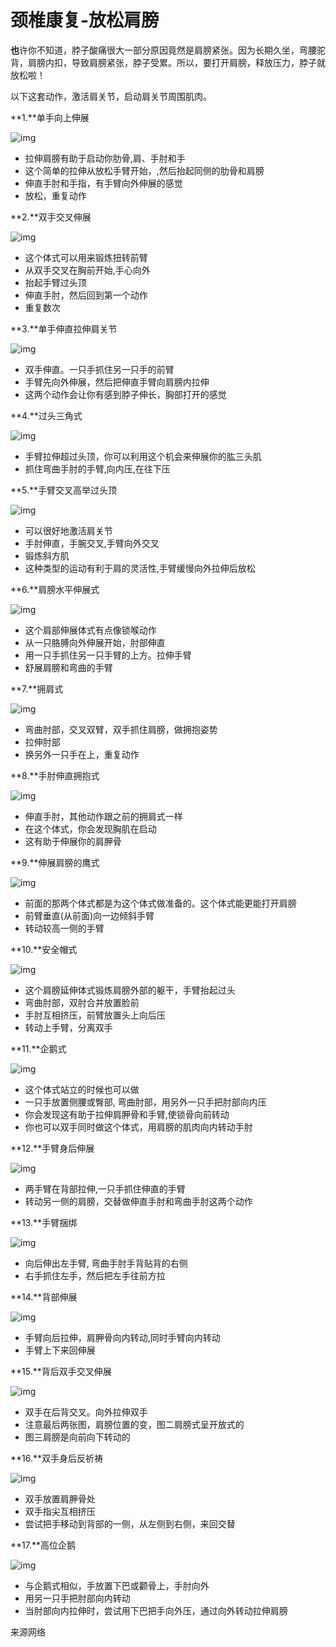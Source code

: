 # 颈椎康复-放松肩膀

**也**许你不知道，脖子酸痛很大一部分原因竟然是肩膀紧张。因为长期久坐，弯腰驼背，肩膀内扣，导致肩膀紧张，脖子受累。所以，要打开肩膀，释放压力，脖子就放松啦！

以下这套动作，激活肩关节，启动肩关节周围肌肉。

**1.**单手向上伸展

![img](https://pic1.zhimg.com/80/v2-9add06ddf76084619fd4709406c6155c_720w.jpg)

- 拉伸肩膀有助于启动你肋骨,肩、手肘和手
- 这个简单的拉伸从放松手臂开始，,然后抬起同侧的肋骨和肩膀
- 伸直手肘和手指，有手臂向外伸展的感觉
- 放松，重复动作

**2.**双手交叉伸展

![img](https://pic2.zhimg.com/80/v2-99d2e69e0b95b38dca587460830ef2a5_720w.jpg)

- 这个体式可以用来锻炼扭转前臂
- 从双手交叉在胸前开始,手心向外
- 抬起手臂过头顶
- 伸直手肘，然后回到第一个动作
- 重复数次

**3.**单手伸直拉伸肩关节

![img](https://pic4.zhimg.com/80/v2-0ef69eefecfc47e3941dbec87e2cdc33_720w.jpg)

- 双手伸直。一只手抓住另一只手的前臂
- 手臂先向外伸展，然后把伸直手臂向肩膀内拉伸
- 这两个动作会让你有感到脖子伸长，胸部打开的感觉

**4.**过头三角式

![img](https://pic4.zhimg.com/80/v2-ba18544d9b10753326ef2ec18bfa0303_720w.jpg)

- 手臂拉伸超过头顶，你可以利用这个机会来伸展你的肱三头肌
- 抓住弯曲手肘的手臂,向内压,在往下压

**5.**手臂交叉高举过头顶

![img](https://pic1.zhimg.com/80/v2-58c074c5cccab5c957be3f415d836d70_720w.jpg)

- 可以很好地激活肩关节
- 手肘伸直，手腕交叉,手臂向外交叉
- 锻炼斜方肌
- 这种类型的运动有利于肩的灵活性,手臂缓慢向外拉伸后放松

**6.**肩膀水平伸展式

![img](https://pic3.zhimg.com/80/v2-13db5acae864989c07e387357b1f8c4e_720w.jpg)

- 这个肩部伸展体式有点像锁喉动作
- 从一只胳膊向外伸展开始，肘部伸直
- 用一只手抓住另一只手臂的上方。拉伸手臂
- 舒展肩膀和弯曲的手臂

**7.**拥肩式

![img](https://pic1.zhimg.com/80/v2-db40b3c1b7c7234c3847a69e59a651f4_720w.jpg)

- 弯曲肘部，交叉双臂，双手抓住肩膀，做拥抱姿势
- 拉伸肘部
- 换另外一只手在上，重复动作

**8.**手肘伸直拥抱式

![img](https://pic4.zhimg.com/80/v2-dbe349e0f7d4ca2ca92c727a1781951f_720w.jpg)

- 伸直手肘，其他动作跟之前的拥肩式一样
- 在这个体式，你会发现胸肌在启动
- 这有助于伸展你的肩胛骨

**9.**伸展肩膀的鹰式

![img](https://pic3.zhimg.com/80/v2-250f20c780d5dd34e61813969d330932_720w.jpg)

- 前面的那两个体式都是为这个体式做准备的。这个体式能更能打开肩膀
- 前臂垂直(从前面)向一边倾斜手臂
- 转动较高一侧的手臂

**10.**安全帽式

![img](https://pic3.zhimg.com/80/v2-4a27bf5182729d3a1655020f5d78f142_720w.jpg)

- 这个肩膀延伸体式锻炼肩膀外部的躯干，手臂抬起过头
- 弯曲肘部，双肘合并放置脸前
- 手肘互相挤压，前臂放置头上向后压
- 转动上手臂，分离双手

**11.**企鹅式

![img](https://pic1.zhimg.com/80/v2-2767e5cf16339fde2e1fdc6edafc82f4_720w.jpg)

- 这个体式站立的时候也可以做
- 一只手放置侧腰或臀部, 弯曲肘部，用另外一只手把肘部向内压
- 你会发现这有助于拉伸肩胛骨和手臂,使锁骨向前转动
- 你也可以双手同时做这个体式，用肩膀的肌肉向内转动手肘

**12.**手臂身后伸展

![img](https://pic4.zhimg.com/80/v2-d79744af325868e30d606bb4ca03fdc7_720w.jpg)

- 两手臂在背部拉伸,一只手抓住伸直的手臂
- 转动另一侧的肩膀，交替做伸直手肘和弯曲手肘这两个动作

**13.**手臂捆绑

![img](https://pic1.zhimg.com/80/v2-1dbf5fd3e5452d93d9d0d44ee82a6994_720w.jpg)

- 向后伸出左手臂, 弯曲手肘手背贴背的右侧
- 右手抓住左手，然后把左手往前方拉

**14.**背部伸展

![img](https://pic2.zhimg.com/80/v2-f896e8f8d2907e1da2be565311c7a951_720w.jpg)

- 手臂向后拉伸，肩胛骨向内转动,同时手臂向内转动
- 手臂上下来回伸展

**15.**背后双手交叉伸展

![img](https://pic1.zhimg.com/80/v2-e238e7076475bb7e7de9d3c828b2d98c_720w.jpg)

- 双手在后背交叉。向外拉伸双手
- 注意最后两张图，肩膀位置的变，图二肩膀式呈开放式的
- 图三肩膀是向前向下转动的

**16.**双手身后反祈祷

![img](https://pic2.zhimg.com/80/v2-37d678d0501963ba857b1befb04c4701_720w.jpg)

- 双手放置肩胛骨处
- 双手指尖互相挤压
- 尝试把手移动到背部的一侧，从左侧到右侧，来回交替

**17.**高位企鹅

![img](https://pic2.zhimg.com/80/v2-e790b19df698da0fe1be4682edebdbcd_720w.jpg)

- 与企鹅式相似，手放置下巴或颧骨上，手肘向外
- 用另一只手把肘部向内转动
- 当肘部向内拉伸时，尝试用下巴把手向外压，通过向外转动拉伸肩膀

来源网络